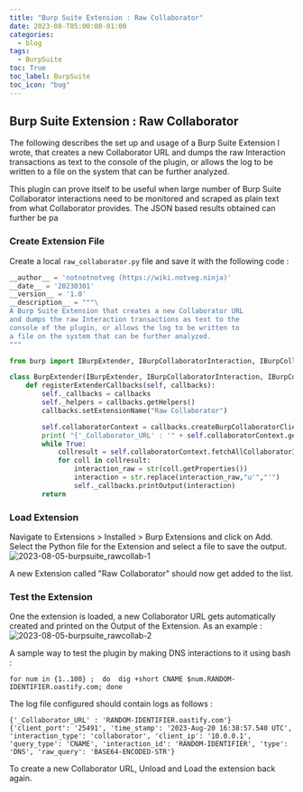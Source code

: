 ```yaml
---
title: "Burp Suite Extension : Raw Collaborator"
date: 2023-08-T05:00:00-01:00
categories:
  - blog
tags:
  - BurpSuite
toc: True
toc_label: BurpSuite
toc_icon: "bug"
---
```


## Burp Suite Extension : Raw Collaborator

The following describes the set up and usage of a Burp Suite Extension I wrote, that creates a new Collaborator URL and dumps the raw Interaction transactions as text to the console of the plugin, or allows the log to be written to a file on the system that can be further analyzed.

This plugin can prove itself to be useful when large number of Burp Suite Collaborator interactions need to be monitored and scraped as plain text from what Collaborator provides. The JSON based results obtained can further be pa

### Create Extension File
Create a local `raw_collaborator.py` file and save it with the following code :
```python
__author__ = 'notnotnotveg (https://wiki.notveg.ninja)'
__date__ = '20230301'
__version__ = '1.0'
__description__ = """\
A Burp Suite Extension that creates a new Collaborator URL 
and dumps the raw Interaction transactions as text to the 
console of the plugin, or allows the log to be written to 
a file on the system that can be further analyzed.
"""

from burp import IBurpExtender, IBurpCollaboratorInteraction, IBurpCollaboratorClientContext

class BurpExtender(IBurpExtender, IBurpCollaboratorInteraction, IBurpCollaboratorClientContext ):
	def registerExtenderCallbacks(self, callbacks):
		self._callbacks = callbacks
		self._helpers = callbacks.getHelpers()
		callbacks.setExtensionName("Raw Collaborator")

		self.collaboratorContext = callbacks.createBurpCollaboratorClientContext()
		print( "{'_Collaborator_URL' : '" + self.collaboratorContext.generatePayload(True) + "'}")
		while True:
			collresult = self.collaboratorContext.fetchAllCollaboratorInteractions()
			for coll in collresult:
				interaction_raw = str(coll.getProperties())
				interaction = str.replace(interaction_raw,"u'","'")
				self._callbacks.printOutput(interaction)
		return

```

### Load Extension
Navigate to Extensions > Installed > Burp Extensions and click on Add.
Select the Python file for the Extension and select a file to save the output.
![2023-08-05-burpsuite_rawcollab-1](https://github.com/notnotnotveg/notnotnotveg.github.io/assets/65092714/0d23848a-f32c-487d-8654-5f023f456a95)



A new Extension called "Raw Collaborator" should now get added to the list.
### Test the Extension

One the extension is loaded, a new Collaborator URL gets automatically created and printed on the Output of the Extension. As an example : 
![2023-08-05-burpsuite_rawcollab-2](https://github.com/notnotnotveg/notnotnotveg.github.io/assets/65092714/72db8d07-6336-4d12-9127-4cce5f3618fc)


A sample way to test the plugin by making DNS interactions to it using bash : 
```
for num in {1..100} ;  do  dig +short CNAME $num.RANDOM-IDENTIFIER.oastify.com; done
```

The log file configured should contain logs as follows :
```
{'_Collaborator_URL' : 'RANDOM-IDENTIFIER.oastify.com'}
{'client_port': '25491', 'time_stamp': '2023-Aug-20 16:38:57.540 UTC', 'interaction_type': 'collaborator', 'client_ip': '10.0.0.1', 'query_type': 'CNAME', 'interaction_id': 'RANDOM-IDENTIFIER', 'type': 'DNS', 'raw_query': 'BASE64-ENCODED-STR'}
```

To create a new Collaborator URL, Unload and Load the extension back again.
